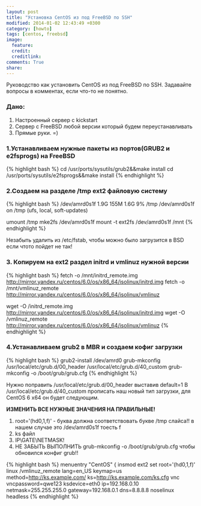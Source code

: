 ```yaml
---
layout: post
title: "Установка CentOS из под FreeBSD по SSH"
modified: 2014-01-02 12:43:49 +0300
category: [howto]
tags: [centos, freebsd]
image:
  feature:
  credit:
  creditlink:
comments: True
share:
---
```

Руководство как установить CentOS из под FreeBSD по SSH.
Задавайте вопросы в комментах, если что-то не понятно.

### Дано:
1. Настроенный сервер с kickstart
2. Сервер с FreeBSD любой версии который будем переустанавливать
3. Прямые руки. =)

### 1.Устанавливаем нужные пакеты из портов(GRUB2 и e2fsprogs) на FreeBSD
{% highlight bash %}
cd /usr/ports/sysutils/grub2&&make install
cd /usr/ports/sysutils/e2fsprogs&&make install
{% endhighlight %}

### 2.Создаем на разделе /tmp ext2 файловую систему
{% highlight bash %}
/dev/amrd0s1f              1.9G    155M    1.6G     9%    /tmp
/dev/amrd0s1f on /tmp (ufs, local, soft-updates)

umount /tmp
mke2fs /dev/amrd0s1f
mount -t ext2fs /dev/amrd0s1f /mnt
{% endhighlight %}

Незабыть удалить из /etc/fstab, чтобы можно было загрузится в BSD если чтото пойдет не так!

### 3. Копируем на ext2 раздел initrd и vmlinuz нужной версии
{% highlight bash %}
fetch -o /mnt/initrd_remote.img http://mirror.yandex.ru/centos/6.0/os/x86_64/isolinux/initrd.img
fetch -o /mnt/vmlinuz_remote http://mirror.yandex.ru/centos/6.0/os/x86_64/isolinux/vmlinuz

wget -O /initrd_remote.img http://mirror.yandex.ru/centos/6.0/os/x86_64/isolinux/initrd.img
wget -O /vmlinuz_remote http://mirror.yandex.ru/centos/6.0/os/x86_64/isolinux/vmlinuz
{% endhighlight %}

### 4.Устанавливаем grub2 в MBR и создаем кофиг загрузки
{% highlight bash %}
grub2-install /dev/amrd0
grub-mkconfig
/usr/local/etc/grub.d/00_header
/usr/local/etc/grub.d/40_custom
grub-mkconfig -o /boot/grub/grub.cfg
{% endhighlight %}

Нужно поправить /usr/local/etc/grub.d/00_header выставив default=1
В /usr/local/etc/grub.d/40_custom прописать наш новый тип загрузки, для CentOS 6 x64 он будет следующим.

**ИЗМЕНИТЬ ВСЕ НУЖНЫЕ ЗНАЧЕНИЯ НА ПРАВИЛЬНЫЕ!**

1.  root='(hd0,1,f)' - буква должна соответствовать букве /tmp слайса!! в нашем случае это /dev/amrd0s1f тоесть f
2. ks файл
3. IP\GATE\NETMASK!
4. НЕ ЗАБЫТЬ ВЫПОЛНИТЬ grub-mkconfig -o /boot/grub/grub.cfg чтобы обновился конфиг grub!!

{% highlight bash %}
menuentry "CentOS"  {
        insmod ext2
        set root='(hd0,1,f)'
        linux /vmlinuz_remote lang=en_US keymap=us method=http://ks.example.com/ ks=http://ks.example.com/ks.cfg vnc vncpassword=qwe123 ksdevice=eth0 ip=192.168.0.10 netmask=255.255.255.0 gateway=192.168.0.1 dns=8.8.8.8 noselinux headless
{% endhighlight %}
